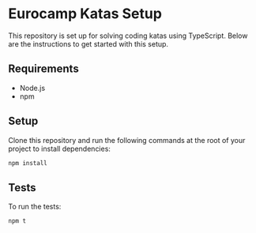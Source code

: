 # Eurocamp Katas Setup

This repository is set up for solving coding katas using TypeScript. Below are the instructions to get started with this setup.

## Requirements

- Node.js
- npm

## Setup

Clone this repository and run the following commands at the root of your project to install dependencies:

```bash
npm install
```

## Tests

To run the tests:

```bash
npm t
```

